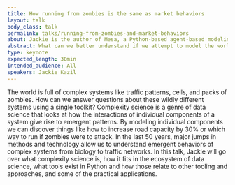 ```yaml
---
title: How running from zombies is the same as market behaviors
layout: talk
body_class: talk
permalink: talks/running-from-zombies-and-market-behaviors
about: Jackie is the author of Mesa, a Python-based agent-based modeling library, and sits on the Board of the Python Software Foundation. Her day job is working at Capital One. In her spare time she works on her Ph.D in Computational Social Science at George Mason University.   Prior to Capital One she co-founded 18F, was a Presidential Innovation Fellow, and has worked at The Washington Post. She is the co-author of the O’Reilly book, Data Wrangling with Python. She lives in Washington, DC with her husband, daughter, and two dogs.  
abstract: What can we better understand if we attempt to model the world's complexity and emergent behavior? 
type: keynote
expected_length: 30min
intended_audience: All
speakers: Jackie Kazil
---
```


The world is full of complex systems like traffic patterns, cells, and packs of zombies.
How can we answer questions about these wildly different systems using a single toolkit?
Complexity science is a genre of data science that looks at how the interactions of individual components of a system give rise to emergent patterns.
By modeling individual components we can discover things like how to increase road capacity by 30% or which way to run if zombies were to attack.
In the last 50 years, major jumps in methods and technology allow us to understand emergent behaviors of complex systems from biology to traffic networks.
In this talk, Jackie will go over what complexity science is, how it fits in the ecosystem of data science, what tools exist in Python and how those relate to other tooling and approaches, and some of the practical applications.
